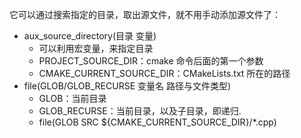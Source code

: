 它可以通过搜索指定的目录，取出源文件，就不用手动添加源文件了：
- aux_source_directory(目录 变量)
	- 可以利用宏变量，来指定目录
	- PROJECT_SOURCE_DIR：cmake 命令后面的第一个参数
	- CMAKE_CURRENT_SOURCE_DIR：CMakeLists.txt 所在的路径
- file(GLOB/GLOB_RECURSE 变量名 路径与文件类型)
	- GLOB：当前目录
	- GLOB_RECURSE：当前目录，以及子目录，即递归.
	- file(GLOB SRC ${CMAKE_CURRENT_SOURCE_DIR}/\*.cpp)